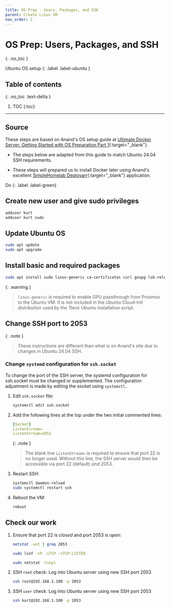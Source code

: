```yaml
---
title: OS Prep - Users, Packages, and SSH
parent: Create Linux VM
nav_order: 2
---
```


# OS Prep: Users, Packages, and SSH
{: .no_toc }

<i class="fab fa-ubuntu"></i> Ubuntu OS setup
{: .label .label-ubuntu }

## Table of contents
{: .no_toc .text-delta }

1. TOC
{:toc}

---

## Source

These steps are based on Anand's OS setup guide at [Ultimate Docker Server: Getting Started with OS Preparation Part 1](https://www.simplehomelab.com/ultimate-docker-server-1-os-preparation/){:target="_blank"}. 

- The steps below are adapted from this guide to match Ubuntu 24.04 SSH requirements.

- These steps will prepared us to install Docker later using Anand's excellent [SimpleHomelab Deployarr](https://github.com/SimpleHomelab/deployarr){:target="_blank"} application.

Do
{: .label .label-green}

## Create new user and give sudo privileges

```sh
adduser kurt
adduser kurt sudo
```

## Update Ubuntu OS

```sh
sudo apt update
sudo apt upgrade
```

## Install basic and required packages

```sh
sudo apt install sudo linux-generic ca-certificates curl gnupg lsb-release ntp htop zip unzip gnupg apt-transport-https ca-certificates net-tools ncdu apache2-utils git neofetch vsftpd mc
```

{: .warning }
> `linux-generic` is required to enable GPU passthrough from Proxmox to the Ubuntu VM. It is not included in the Ubuntu Cloud-Init distribution used by the Tteck Ubuntu installation script.

## Change SSH port to 2053

{: .note }
> These instructions are different than what is on Anand's site due to changes in Ubuntu 24.04 SSH.


### Change `systemd` configuration for `ssh.socket`

To change the port of the SSH server, the systemd configuration for ssh.socket must be changed or supplemented. The configuration adjustment is made by editing the socket using `systemctl`.

1. Edit `ssh.socket` file:

    ```sh
    systemctl edit ssh.socket
    ```

2. Add the following lines at the top under the two initial commented lines:
    
    ```yaml
    [Socket]
    ListenStream=
    ListenStream=2053
    ```

    {: .note }
    > The blank line `ListenStream=` is required to ensure that port 22 is no longer used. Without this line, the SSH server would then be accessible via port 22 (default) *and* 2053.
 
 3. Restart SSH:

    ```sh
    systemctl daemon-reload
    sudo systemctl restart ssh  
    ```

4. Reboot the VM:

    ```sh
    reboot 
    ```
    
## Check our work

1. Ensure that port 22 is *closed* and port 2053 is *open*:

    ```sh
    netstat -ant | grep 2053
    ```

    ```sh
    sudo lsof -nP -iTCP -sTCP:LISTEN
    ```

    ```sh
    sudo netstat -tunpl
    ```

2. SSH `root` check: Log into Ubuntu server using new SSH port 2053

    ```sh
    ssh root@192.168.1.100 -p 2053
    ```

3. SSH `user` check: Log into Ubuntu server using new SSH port 2053

    ```sh
    ssh kurt@192.168.1.100 -p 2053
    ```